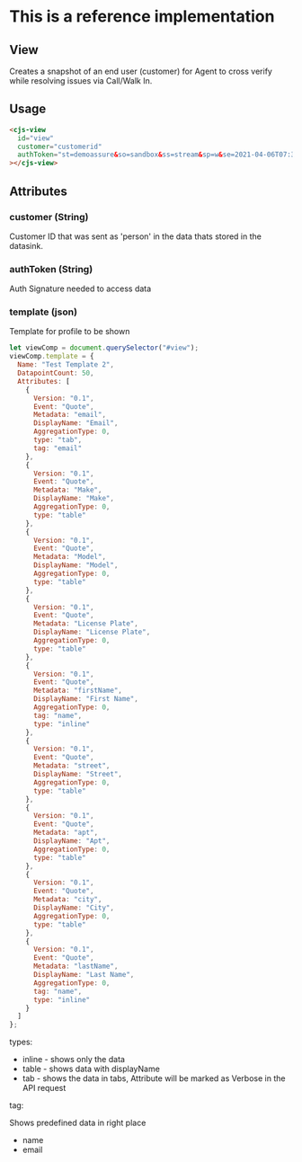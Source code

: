 # This is a reference implementation

## View

Creates a snapshot of an end user (customer) for Agent to cross verify while resolving issues via Call/Walk In.

## Usage

```html
<cjs-view
  id="view"
  customer="customerid"
  authToken="st=demoassure&so=sandbox&ss=stream&sp=w&se=2021-04-06T07:38:17Z&sk=sandbox&sig=xyz="
></cjs-view>
```

## Attributes

### customer (String)

Customer ID that was sent as 'person' in the data thats stored in the datasink.

### authToken (String)

Auth Signature needed to access data

### template (json)

Template for profile to be shown

```javascript
let viewComp = document.querySelector("#view");
viewComp.template = {
  Name: "Test Template 2",
  DatapointCount: 50,
  Attributes: [
    {
      Version: "0.1",
      Event: "Quote",
      Metadata: "email",
      DisplayName: "Email",
      AggregationType: 0,
      type: "tab",
      tag: "email"
    },
    {
      Version: "0.1",
      Event: "Quote",
      Metadata: "Make",
      DisplayName: "Make",
      AggregationType: 0,
      type: "table"
    },
    {
      Version: "0.1",
      Event: "Quote",
      Metadata: "Model",
      DisplayName: "Model",
      AggregationType: 0,
      type: "table"
    },
    {
      Version: "0.1",
      Event: "Quote",
      Metadata: "License Plate",
      DisplayName: "License Plate",
      AggregationType: 0,
      type: "table"
    },
    {
      Version: "0.1",
      Event: "Quote",
      Metadata: "firstName",
      DisplayName: "First Name",
      AggregationType: 0,
      tag: "name",
      type: "inline"
    },
    {
      Version: "0.1",
      Event: "Quote",
      Metadata: "street",
      DisplayName: "Street",
      AggregationType: 0,
      type: "table"
    },
    {
      Version: "0.1",
      Event: "Quote",
      Metadata: "apt",
      DisplayName: "Apt",
      AggregationType: 0,
      type: "table"
    },
    {
      Version: "0.1",
      Event: "Quote",
      Metadata: "city",
      DisplayName: "City",
      AggregationType: 0,
      type: "table"
    },
    {
      Version: "0.1",
      Event: "Quote",
      Metadata: "lastName",
      DisplayName: "Last Name",
      AggregationType: 0,
      tag: "name",
      type: "inline"
    }
  ]
};
```

types:

- inline - shows only the data
- table - shows data with displayName
- tab - shows the data in tabs, Attribute will be marked as Verbose in the API request

tag:

Shows predefined data in right place

- name
- email
